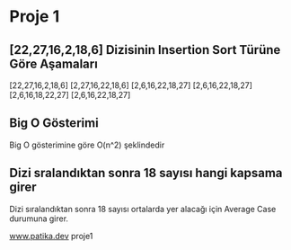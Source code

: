 # Proje 1

## [22,27,16,2,18,6] Dizisinin Insertion Sort Türüne Göre Aşamaları
[22,27,16,2,18,6]
[2,27,16,22,18,6]
[2,6,16,22,18,27]
[2,6,16,22,18,27]
[2,6,16,18,22,27]
[2,6,16,22,18,27]

## Big O Gösterimi

Big O gösterimine göre O(n^2) şeklindedir 

## Dizi sralandıktan sonra 18 sayısı hangi kapsama girer
Dizi sıralandıktan sonra 18 sayısı ortalarda yer alacağı için Average Case durumuna girer.

www.patika.dev proje1
